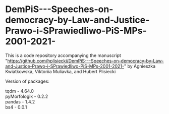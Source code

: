 # DemPiS---Speeches-on-democracy-by-Law-and-Justice-Prawo-i-SPrawiedliwo-PiS-MPs-2001-2021-
This is a code repository accompanying the manuscript "https://github.com/hplisiecki/DemPiS---Speeches-on-democracy-by-Law-and-Justice-Prawo-i-SPrawiedliwo-PiS-MPs-2001-2021-" by Agnieszka Kwiatkowska, Viktoriia Muliavka, and Hubert Plisiecki  

Version of packages:

  tqdm - 4.64.0  
  pyMorfologik - 0.2.2  
  pandas - 1.4.2  
  bs4 - 0.0.1  
